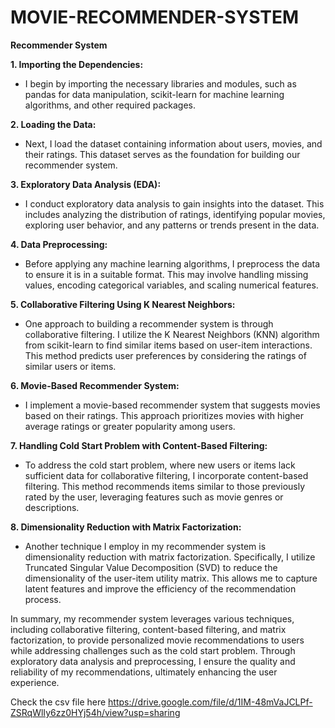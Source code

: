 # MOVIE-RECOMMENDER-SYSTEM
**Recommender System**

**1. Importing the Dependencies:**
   - I begin by importing the necessary libraries and modules, such as pandas for data manipulation, scikit-learn for machine learning algorithms, and other required packages.

**2. Loading the Data:**
   - Next, I load the dataset containing information about users, movies, and their ratings. This dataset serves as the foundation for building our recommender system.

**3. Exploratory Data Analysis (EDA):**
   - I conduct exploratory data analysis to gain insights into the dataset. This includes analyzing the distribution of ratings, identifying popular movies, exploring user behavior, and any patterns or trends present in the data.

**4. Data Preprocessing:**
   - Before applying any machine learning algorithms, I preprocess the data to ensure it is in a suitable format. This may involve handling missing values, encoding categorical variables, and scaling numerical features.

**5. Collaborative Filtering Using K Nearest Neighbors:**
   - One approach to building a recommender system is through collaborative filtering. I utilize the K Nearest Neighbors (KNN) algorithm from scikit-learn to find similar items based on user-item interactions. This method predicts user preferences by considering the ratings of similar users or items.

**6. Movie-Based Recommender System:**
   - I implement a movie-based recommender system that suggests movies based on their ratings. This approach prioritizes movies with higher average ratings or greater popularity among users.

**7. Handling Cold Start Problem with Content-Based Filtering:**
   - To address the cold start problem, where new users or items lack sufficient data for collaborative filtering, I incorporate content-based filtering. This method recommends items similar to those previously rated by the user, leveraging features such as movie genres or descriptions.

**8. Dimensionality Reduction with Matrix Factorization:**
   - Another technique I employ in my recommender system is dimensionality reduction with matrix factorization. Specifically, I utilize Truncated Singular Value Decomposition (SVD) to reduce the dimensionality of the user-item utility matrix. This allows me to capture latent features and improve the efficiency of the recommendation process.

In summary, my recommender system leverages various techniques, including collaborative filtering, content-based filtering, and matrix factorization, to provide personalized movie recommendations to users while addressing challenges such as the cold start problem. Through exploratory data analysis and preprocessing, I ensure the quality and reliability of my recommendations, ultimately enhancing the user experience.

Check the csv file here https://drive.google.com/file/d/1IM-48mVaJCLPf-ZSRqWlIy6zz0HYj54h/view?usp=sharing
